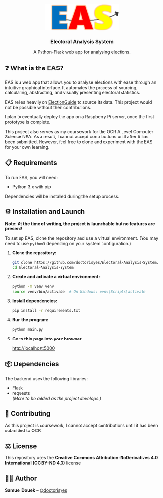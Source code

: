 <p align="center">
    <img src="resources/images/easLogo.png" alt="EAS Logo" style="width: 25vw">
</p>

<h3 align="center">Electoral Analysis System</h3>

<p align="center">
A Python-Flask web app for analysing elections.
</p>

## ❓ What is the EAS?
EAS is a web app that allows you to analyse elections with ease through an intuitive graphical interface. It automates the process of sourcing, calculating, abstracting, and visually presenting electoral statistics.

EAS relies heavily on <a href="https://www.electionguide.org">ElectionGuide</a> to source its data. This project would not be possible without their contributions.

I plan to eventually deploy the app on a Raspberry Pi server, once the first prototype is complete.

This project also serves as my coursework for the OCR A Level Computer Science NEA. As a result, I cannot accept contributions until after it has been submitted. However, feel free to clone and experiment with the EAS for your own learning.

## 📋 Requirements
To run EAS, you will need:
- Python 3.x with pip

Dependencies will be installed during the setup process.

## ⚙️ Installation and Launch
**Note: At the time of writing, the project is launchable but no features are present!**

To set up EAS, clone the repository and use a virtual environment. (You may need to use `python3` depending on your system configuration.)

1. **Clone the repository:**
   ```bash
   git clone https://github.com/doctorisyes/Electoral-Analysis-System.git
   cd Electoral-Analysis-System
   ```

2. **Create and activate a virtual environment:**
   ```bash
   python -m venv venv
   source venv/bin/activate  # On Windows: venv\Scripts\activate
   ```

3. **Install dependencies:**
   ```bash
   pip install -r requirements.txt
   ```

4. **Run the program:**
   ```bash
   python main.py
   ```

5. **Go to this page into your browser:**
   
   [http://localhost:5000](http://localhost:5000)

## 📦 Dependencies
The backend uses the following libraries:
- Flask
- requests  
*(More to be added as the project develops.)*

## 🤝 Contributing
As this project is coursework, I cannot accept contributions until it has been submitted to OCR.

## ⚖️ License
This repository uses the **Creative Commons Attribution-NoDerivatives 4.0 International (CC BY-ND 4.0)** license.

## 🧑‍💻 Author
**Samuel Douek** – [@doctorisyes](https://github.com/doctorisyes)
